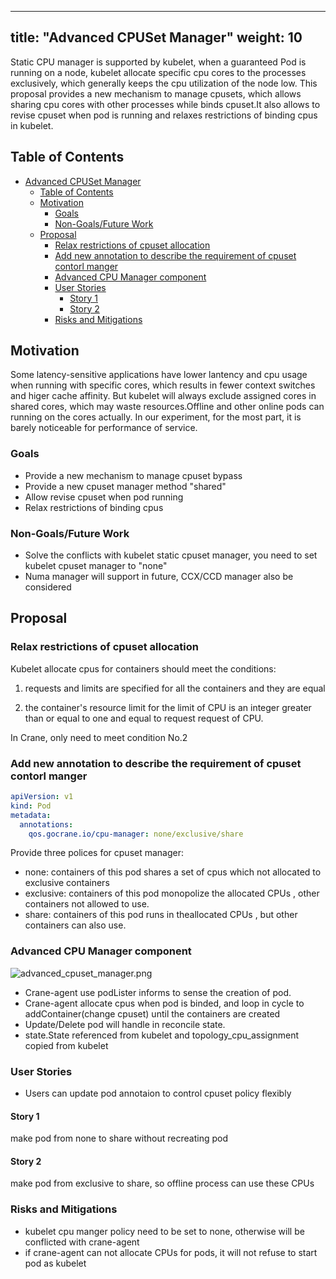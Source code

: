 
---
title: "Advanced CPUSet Manager"
weight: 10
---

Static CPU manager is supported by kubelet, when a guaranteed Pod is running on a node, kubelet allocate specific cpu cores to the processes exclusively, which generally keeps the cpu utilization of the node low.
This proposal provides a new mechanism to manage cpusets, which allows sharing cpu cores with other processes while binds cpuset.It also allows to revise cpuset when pod is running and relaxes restrictions of binding cpus in kubelet.

## Table of Contents

<!-- TOC -->

- [Advanced CPUSet Manager](#advanced-cpuset-manager)
    - [Table of Contents](#table-of-contents)
    - [Motivation](#motivation)
        - [Goals](#goals)
        - [Non-Goals/Future Work](#non-goalsfuture-work)
    - [Proposal](#proposal)
        - [Relax restrictions of cpuset allocation](#relax-restrictions-of-cpuset-allocation)
        - [Add new annotation to describe the  requirement of cpuset contorl manger](#add-new-annotation-to-describe-the--requirement-of-cpuset-contorl-manger)
        - [Advanced CPU Manager component](#advanced-cpu-manager-component)
        - [User Stories](#user-stories)
            - [Story 1](#story-1)
            - [Story 2](#story-2)
        - [Risks and Mitigations](#risks-and-mitigations)

<!-- /TOC -->
## Motivation
Some latency-sensitive applications have lower lantency and cpu usage when running with specific cores, which results in fewer context switches and higer cache affinity.
But kubelet will always exclude assigned cores in shared cores, which may waste resources.Offline and other online pods can running on the cores actually. In our experiment, for the most part, it is barely noticeable for performance of service.

### Goals

- Provide a new mechanism to manage cpuset bypass
- Provide a new cpuset manager method "shared"
- Allow revise cpuset when pod running
- Relax restrictions of binding cpus


### Non-Goals/Future Work

- Solve the conflicts with kubelet static cpuset manager, you need to set kubelet cpuset manager to "none"
- Numa manager will support in future, CCX/CCD manager also be considered

## Proposal
### Relax restrictions of cpuset allocation
Kubelet allocate cpus for containers should meet the conditions:

1. requests and limits are specified for all the containers and they are equal

2. the container's resource limit for the limit of CPU is an integer greater than or equal to one and equal to request request of CPU.

In Crane, only need to meet condition No.2
### Add new annotation to describe the  requirement of cpuset contorl manger
```yaml
apiVersion: v1
kind: Pod
metadata:
  annotations:
    qos.gocrane.io/cpu-manager: none/exclusive/share
```
Provide three polices for cpuset manager:
- none: containers of this pod shares a set of cpus which not allocated to exclusive containers
- exclusive:  containers of this pod monopolize the allocated CPUs , other containers not allowed to use.
- share: containers of this pod runs in theallocated  CPUs , but other containers can also use.

### Advanced CPU Manager component
![advanced_cpuset_manager.png](/images/advanced_cpuset_manager.png)

- Crane-agent use podLister informs to sense the creation of pod.
- Crane-agent allocate cpus when pod is binded, and loop in cycle to addContainer(change cpuset) until the containers are created
- Update/Delete pod will handle in reconcile state.
- state.State referenced from kubelet and topology_cpu_assignment copied from kubelet


### User Stories

- Users can update pod annotaion to control cpuset policy flexibly

#### Story 1
  make pod from none to share without recreating pod
#### Story 2
  make pod from exclusive to share, so offline process can use these CPUs

### Risks and Mitigations

- kubelet cpu manger policy need to be set to none, otherwise will be conflicted with crane-agent
- if crane-agent can not allocate CPUs for pods, it will not refuse to start pod as kubelet

